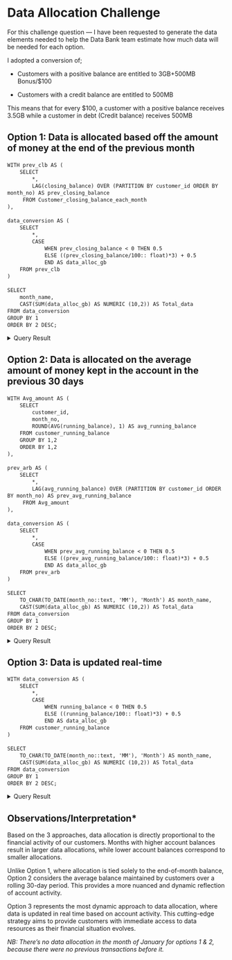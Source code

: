 # Data Allocation Challenge
For this challenge question — I have been requested to generate the data elements needed to help the Data Bank team estimate how much data will be needed for each option.

I adopted a conversion of;

  - Customers with a positive balance are entitled to 3GB+500MB Bonus/$100

- Customers with a credit balance are entitled to 500MB

This means that for every $100, a customer with a positive balance receives 3.5GB while a customer in debt (Credit balance) receives 500MB

## Option 1: Data is allocated based off the amount of money at the end of the previous month
```pgsql
WITH prev_clb AS (
	SELECT
        *,
        LAG(closing_balance) OVER (PARTITION BY customer_id ORDER BY month_no) AS prev_closing_balance
     FROM Customer_closing_balance_each_month
),

data_conversion AS (
	SELECT 
		*,
 		CASE 
 			WHEN prev_closing_balance < 0 THEN 0.5
 			ELSE ((prev_closing_balance/100:: float)*3) + 0.5
 			END AS data_alloc_gb
 	FROM prev_clb
)

SELECT 
	month_name,
	CAST(SUM(data_alloc_gb) AS NUMERIC (10,2)) AS Total_data
FROM data_conversion
GROUP BY 1
ORDER BY 2 DESC;
```
<details><summary>Query Result</summary>

![alt text](<.images/Screenshot (62).png>)
</details>

## Option 2: Data is allocated on the average amount of money kept in the account in the previous 30 days
```pgsql
WITH Avg_amount AS (
	SELECT
		customer_id,
		month_no,
		ROUND(AVG(running_balance), 1) AS avg_running_balance
	FROM customer_running_balance
	GROUP BY 1,2
	ORDER BY 1,2
),

prev_arb AS (
	SELECT
        *,
        LAG(avg_running_balance) OVER (PARTITION BY customer_id ORDER BY month_no) AS prev_avg_running_balance
     FROM Avg_amount
),

data_conversion AS (
	SELECT 
		*,
 		CASE 
 			WHEN prev_avg_running_balance < 0 THEN 0.5
 			ELSE ((prev_avg_running_balance/100:: float)*3) + 0.5
 			END AS data_alloc_gb
 	FROM prev_arb
)

SELECT 
	TO_CHAR(TO_DATE(month_no::text, 'MM'), 'Month') AS month_name,
	CAST(SUM(data_alloc_gb) AS NUMERIC (10,2)) AS Total_data
FROM data_conversion
GROUP BY 1
ORDER BY 2 DESC;
```
<details><summary>Query Result</summary>

![alt text](<.images/Screenshot (64).png>)
</details>

## Option 3: Data is updated real-time
```pgsql
WITH data_conversion AS (
	SELECT 
		*,
 		CASE 
 			WHEN running_balance < 0 THEN 0.5
 			ELSE ((running_balance/100:: float)*3) + 0.5
 			END AS data_alloc_gb
 	FROM customer_running_balance
)

SELECT 
	TO_CHAR(TO_DATE(month_no::text, 'MM'), 'Month') AS month_name,
	CAST(SUM(data_alloc_gb) AS NUMERIC (10,2)) AS Total_data
FROM data_conversion
GROUP BY 1
ORDER BY 2 DESC;
```
<details><summary>Query Result</summary>

![alt text](<.images/Screenshot (66).png>)
</details>

## Observations/Interpretation*

Based on the 3 approaches, data allocation is directly proportional to the financial activity of our customers. Months with higher account balances result in larger data allocations, while lower account balances correspond to smaller allocations.

Unlike Option 1, where allocation is tied solely to the end-of-month balance, Option 2 considers the average balance maintained by customers over a rolling 30-day period. This provides a more nuanced and dynamic reflection of account activity.

Option 3 represents the most dynamic approach to data allocation, where data is updated in real time based on account activity. This cutting-edge strategy aims to provide customers with immediate access to data resources as their financial situation evolves.

*NB: There’s no data allocation in the month of January for options 1 & 2, because there were no previous transactions before it.*